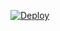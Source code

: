 <a href="https://heroku.com/deploy?template=https://github.com/itzmadara/rss-Encode"><img src="https://www.herokucdn.com/deploy/button.svg" alt="Deploy"></a>
